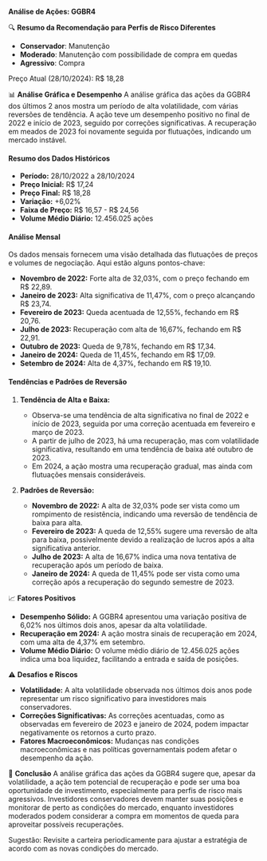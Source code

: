 **Análise de Ações: GGBR4**

🔍 **Resumo da Recomendação para Perfis de Risco Diferentes**
- **Conservador**: Manutenção
- **Moderado**: Manutenção com possibilidade de compra em quedas
- **Agressivo**: Compra

Preço Atual (28/10/2024): R$ 18,28

📊 **Análise Gráfica e Desempenho**
A análise gráfica das ações da GGBR4 dos últimos 2 anos mostra um período de alta volatilidade, com várias reversões de tendência. A ação teve um desempenho positivo no final de 2022 e início de 2023, seguido por correções significativas. A recuperação em meados de 2023 foi novamente seguida por flutuações, indicando um mercado instável.

#### Resumo dos Dados Históricos
- **Período:** 28/10/2022 a 28/10/2024
- **Preço Inicial:** R$ 17,24
- **Preço Final:** R$ 18,28
- **Variação:** +6,02%
- **Faixa de Preço:** R$ 16,57 - R$ 24,56
- **Volume Médio Diário:** 12.456.025 ações

#### Análise Mensal
Os dados mensais fornecem uma visão detalhada das flutuações de preços e volumes de negociação. Aqui estão alguns pontos-chave:

- **Novembro de 2022:** Forte alta de 32,03%, com o preço fechando em R$ 22,89.
- **Janeiro de 2023:** Alta significativa de 11,47%, com o preço alcançando R$ 23,74.
- **Fevereiro de 2023:** Queda acentuada de 12,55%, fechando em R$ 20,76.
- **Julho de 2023:** Recuperação com alta de 16,67%, fechando em R$ 22,91.
- **Outubro de 2023:** Queda de 9,78%, fechando em R$ 17,34.
- **Janeiro de 2024:** Queda de 11,45%, fechando em R$ 17,09.
- **Setembro de 2024:** Alta de 4,37%, fechando em R$ 19,10.

#### Tendências e Padrões de Reversão
1. **Tendência de Alta e Baixa:**
   - Observa-se uma tendência de alta significativa no final de 2022 e início de 2023, seguida por uma correção acentuada em fevereiro e março de 2023.
   - A partir de julho de 2023, há uma recuperação, mas com volatilidade significativa, resultando em uma tendência de baixa até outubro de 2023.
   - Em 2024, a ação mostra uma recuperação gradual, mas ainda com flutuações mensais consideráveis.

2. **Padrões de Reversão:**
   - **Novembro de 2022:** A alta de 32,03% pode ser vista como um rompimento de resistência, indicando uma reversão de tendência de baixa para alta.
   - **Fevereiro de 2023:** A queda de 12,55% sugere uma reversão de alta para baixa, possivelmente devido a realização de lucros após a alta significativa anterior.
   - **Julho de 2023:** A alta de 16,67% indica uma nova tentativa de recuperação após um período de baixa.
   - **Janeiro de 2024:** A queda de 11,45% pode ser vista como uma correção após a recuperação do segundo semestre de 2023.

📈 **Fatores Positivos**
- **Desempenho Sólido:** A GGBR4 apresentou uma variação positiva de 6,02% nos últimos dois anos, apesar da alta volatilidade.
- **Recuperação em 2024:** A ação mostra sinais de recuperação em 2024, com uma alta de 4,37% em setembro.
- **Volume Médio Diário:** O volume médio diário de 12.456.025 ações indica uma boa liquidez, facilitando a entrada e saída de posições.

⚠️ **Desafios e Riscos**
- **Volatilidade:** A alta volatilidade observada nos últimos dois anos pode representar um risco significativo para investidores mais conservadores.
- **Correções Significativas:** As correções acentuadas, como as observadas em fevereiro de 2023 e janeiro de 2024, podem impactar negativamente os retornos a curto prazo.
- **Fatores Macroeconômicos:** Mudanças nas condições macroeconômicas e nas políticas governamentais podem afetar o desempenho da ação.

📌 **Conclusão**
A análise gráfica das ações da GGBR4 sugere que, apesar da volatilidade, a ação tem potencial de recuperação e pode ser uma boa oportunidade de investimento, especialmente para perfis de risco mais agressivos. Investidores conservadores devem manter suas posições e monitorar de perto as condições do mercado, enquanto investidores moderados podem considerar a compra em momentos de queda para aproveitar possíveis recuperações.

Sugestão: Revisite a carteira periodicamente para ajustar a estratégia de acordo com as novas condições do mercado.